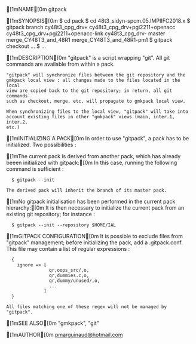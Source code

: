 [1mNAME[0m
    gitpack

[1mSYNOPSIS[0m
      $ cd pack
      $ cd 48t3_sidyn-spcm.05.IMPIIFC2018.x
      $ gitpack branch 
      cy48t3_cpg_drv+
      cy48t3_cpg_drv+pgi2211+openacc
      cy48t3_cpg_drv+pgi2211+openacc-link
      cy48t3_cpg_drv-
      master
      merge_CY48T3_and_48R1
      merge_CY48T3_and_48R1-pm1
      $ gitpack checkout ...
      $ ...

[1mDESCRIPTION[0m
    "gitpack" is a script wrapping "git". All git commands are available from
    within a pack.

    "gitpack" will synchronize files between the git repository and the
    gmkpack local view : all changes made to the files located in the local
    view are copied back to the git repository; in return, all git commands
    such as checkout, merge, etc. will propagate to gmkpack local view.

    When synchronizing files to the local view, "gitpack" will take into
    account existing files in other "gmkpack" views (main, inter.1, inter.2,
    etc.)

[1mINITIALIZING A PACK[0m
    In order to use "gitpack", a pack has to be initialized. Two possibilities
    :

  [1mThe current pack is derived from another pack, which has already beeen initialized with gitpack:[0m
    In this case, running the following command is sufficient :

      $ gitpack --init

    The derived pack will inherit the branch of its master pack.

  [1mNo gitpack initialisation has been performed in the current pack hierarchy:[0m
    It is then necessary to initialize the current pack from an existing git
    repository; for instance :

      $ gitpack --init --repository $HOME/IAL

[1mGITPACK CONFIGURATION[0m
    It is possible to exclude files from "gitpack" management; before
    initializing the pack, add a .gitpack.conf. This file may contain a list
    of regular expressions :

      {
        ignore => [
                    qr,oops_src/,o,
                    qr,dummies.c,o,
                    qr,dummy/unused/,o,
                    ... 
                  ]
      }

    All files matching one of these regex will not be managed by "gitpack".

[1mSEE ALSO[0m
    "gmkpack", "git"

[1mAUTHOR[0m
    pmarguinaud@hotmail.com

